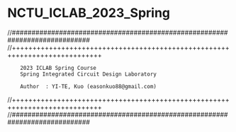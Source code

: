 # NCTU_ICLAB_2023_Spring
//############################################################################
//++++++++++++++++++++++++++++++++++++++++++++++++++++++++++++++++++++++++++++
        
        2023 ICLAB Spring Course
        Spring Integrated Circuit Design Laboratory
        
        Author  : YI-TE, Kuo (easonkuo88@gmail.com) 
//++++++++++++++++++++++++++++++++++++++++++++++++++++++++++++++++++++++++++++
//############################################################################
